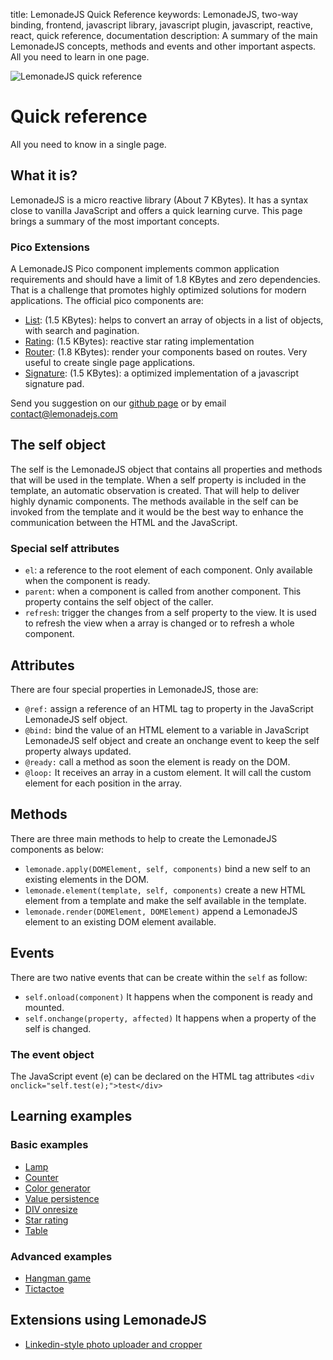 title: LemonadeJS Quick Reference
keywords: LemonadeJS, two-way binding, frontend, javascript library, javascript plugin, javascript, reactive, react, quick reference, documentation
description: A summary of the main LemonadeJS concepts, methods and events and other important aspects. All you need to learn in one page.

![LemonadeJS quick reference](img/quick-reference.svg)

Quick reference
===============

All you need to know in a single page.

  

What it is?
-----------

LemonadeJS is a micro reactive library (About 7 KBytes). It has a syntax close to vanilla JavaScript and offers a quick learning curve. This page brings a summary of the most important concepts.  

### Pico Extensions

A LemonadeJS Pico component implements common application requirements and should have a limit of 1.8 KBytes and zero dependencies. That is a challenge that promotes highly optimized solutions for modern applications. The official pico components are:

*   [List](/docs/plugins/list): (1.5 KBytes): helps to convert an array of objects in a list of objects, with search and pagination.
*   [Rating](/docs/plugins/rating): (1.5 KBytes): reactive star rating implementation
*   [Router](/docs/plugins/router): (1.8 KBytes): render your components based on routes. Very useful to create single page applications.
*   [Signature](/docs/plugins/signature): (1.5 KBytes): a optimized implementation of a javascript signature pad.

  
Send you suggestion on our [github page](https://github.com/lemonadejs/lemonadejs) or by email contact@lemonadejs.com  
  
  

The self object
---------------

The self is the LemonadeJS object that contains all properties and methods that will be used in the template. When a self property is included in the template, an automatic observation is created. That will help to deliver highly dynamic components. The methods available in the self can be invoked from the template and it would be the best way to enhance the communication between the HTML and the JavaScript.  
  

### Special self attributes

*   `el`: a reference to the root element of each component. Only available when the component is ready.
*   `parent`: when a component is called from another component. This property contains the self object of the caller.
*   `refresh`: trigger the changes from a self property to the view. It is used to refresh the view when a array is changed or to refresh a whole component.

  
  
  

Attributes
----------

There are four special properties in LemonadeJS, those are:  

*   `@ref:` assign a reference of an HTML tag to property in the JavaScript LemonadeJS self object.
*   `@bind:` bind the value of an HTML element to a variable in JavaScript LemonadeJS self object and create an onchange event to keep the self property always updated.
*   `@ready:` call a method as soon the element is ready on the DOM.
*   `@loop:` It receives an array in a custom element. It will call the custom element for each position in the array.

  
  

Methods
-------

There are three main methods to help to create the LemonadeJS components as below:  

*   `lemonade.apply(DOMElement, self, components)` bind a new self to an existing elements in the DOM.
*   `lemonade.element(template, self, components)` create a new HTML element from a template and make the self available in the template.
*   `lemonade.render(DOMElement, DOMElement)` append a LemonadeJS element to an existing DOM element available.

  
  

Events
------

There are two native events that can be create within the `self` as follow:  

*   `self.onload(component)` It happens when the component is ready and mounted.
*   `self.onchange(property, affected)` It happens when a property of the self is changed.

  

### The event object

The JavaScript event (e) can be declared on the HTML tag attributes `<div onclick="self.test(e);">test</div>`  
  
  
  

Learning examples
-----------------

  

### Basic examples

*   [Lamp](/docs/v2/examples/lamp)
*   [Counter](/docs/v2/examples/counter)
*   [Color generator](/docs/v2/examples/color-generator)
*   [Value persistence](/docs/v2/examples/value-persistence)
*   [DIV onresize](/docs/v2/examples/div-onresize)
*   [Star rating](/docs/v2/examples/rating)
*   [Table](/docs/v2/examples/table)

### Advanced examples

*   [Hangman game](/docs/v2/examples/hangman)
*   [Tictactoe](/docs/v2/examples/tictactoe)

  
  

Extensions using LemonadeJS
---------------------------

*   [Linkedin-style photo uploader and cropper](/docs/v2/plugins/image-cropper "Photo cropper and filters component")